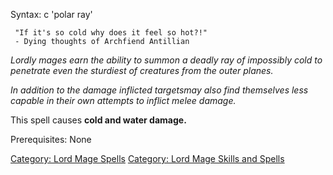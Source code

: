 Syntax: c 'polar ray' <target>

` "If it's so cold why does it feel so hot?!"`  
` - Dying thoughts of Archfiend Antillian`

*Lordly mages earn the ability to summon a deadly ray of impossibly cold
to penetrate even the sturdiest of creatures from the outer planes.*

*In addition to the damage inflicted targetsmay also find themselves
less capable in their own attempts to inflict melee damage.*

This spell causes **cold and water damage.**

Prerequisites: None

[Category: Lord Mage Spells](Category:_Lord_Mage_Spells "wikilink")
[Category: Lord Mage Skills and
Spells](Category:_Lord_Mage_Skills_and_Spells "wikilink")
